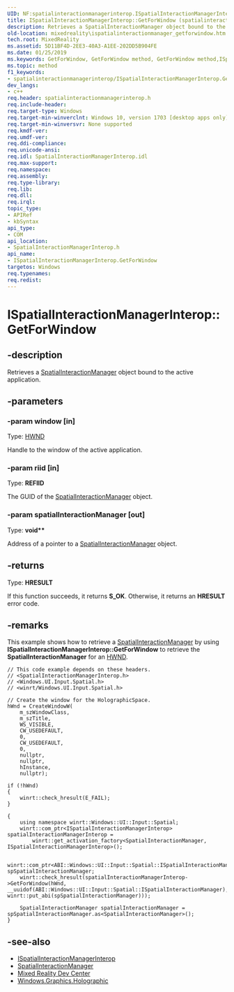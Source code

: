 ```yaml
---
UID: NF:spatialinteractionmanagerinterop.ISpatialInteractionManagerInterop.GetForWindow
title: ISpatialInteractionManagerInterop::GetForWindow (spatialinteractionmanagerinterop.h)
description: Retrieves a SpatialInteractionManager object bound to the active application.
old-location: mixedreality\ispatialinteractionmanager_getforwindow.htm
tech.root: MixedReality
ms.assetid: 5D11BF4D-2EE3-40A3-A1EE-202DD5B904FE
ms.date: 01/25/2019
ms.keywords: GetForWindow, GetForWindow method, GetForWindow method,ISpatialInteractionManagerInterop interface, ISpatialInteractionManagerInterop interface,GetForWindow method, ISpatialInteractionManagerInterop.GetForWindow, ISpatialInteractionManagerInterop::GetForWindow, MixedReality.ispatialinteractionmanager_getforwindow, spatialinteractionmanagerinterop/ISpatialInteractionManagerInterop::GetForWindow
ms.topic: method
f1_keywords:
- spatialinteractionmanagerinterop/ISpatialInteractionManagerInterop.GetForWindow
dev_langs:
- c++
req.header: spatialinteractionmanagerinterop.h
req.include-header: 
req.target-type: Windows
req.target-min-winverclnt: Windows 10, version 1703 [desktop apps only]
req.target-min-winversvr: None supported
req.kmdf-ver: 
req.umdf-ver: 
req.ddi-compliance: 
req.unicode-ansi: 
req.idl: SpatialInteractionManagerInterop.idl
req.max-support: 
req.namespace: 
req.assembly: 
req.type-library: 
req.lib: 
req.dll: 
req.irql: 
topic_type:
- APIRef
- kbSyntax
api_type:
- COM
api_location:
- SpatialInteractionManagerInterop.h
api_name:
- ISpatialInteractionManagerInterop.GetForWindow
targetos: Windows
req.typenames: 
req.redist: 
---
```


# ISpatialInteractionManagerInterop::GetForWindow

## -description

Retrieves a [SpatialInteractionManager](/uwp/api/windows.ui.input.spatial.spatialinteractionmanager) object bound to the active application.

## -parameters

### -param window [in]

Type: [HWND](/windows/desktop/winprog/windows-data-types)

Handle to the window of the active application.

### -param riid [in]

Type: **REFIID**

The GUID of the [SpatialInteractionManager](/uwp/api/windows.ui.input.spatial.spatialinteractionmanager) object.

### -param spatialInteractionManager [out]

Type: **void\*\***

Address of a pointer to a [SpatialInteractionManager](/uwp/api/windows.ui.input.spatial.spatialinteractionmanager) object.

## -returns

Type: **HRESULT**

If this function succeeds, it returns **S_OK**. Otherwise, it returns an **HRESULT** error code.

## -remarks

This example shows how to retrieve a [SpatialInteractionManager](/uwp/api/windows.ui.input.spatial.spatialinteractionmanager) by using **ISpatialInteractionManagerInterop::GetForWindow** to retrieve the **SpatialInteractionManager** for an [HWND](/windows/desktop/winprog/windows-data-types).

```cppwinrt
// This code example depends on these headers.
// <SpatialInteractionManagerInterop.h>
// <Windows.UI.Input.Spatial.h>
// <winrt/Windows.UI.Input.Spatial.h>
 
// Create the window for the HolographicSpace.
hWnd = CreateWindowW(
    m_szWindowClass, 
    m_szTitle,
    WS_VISIBLE,
    CW_USEDEFAULT, 
    0, 
    CW_USEDEFAULT, 
    0, 
    nullptr, 
    nullptr, 
    hInstance, 
    nullptr);
 
if (!hWnd)
{
    winrt::check_hresult(E_FAIL);
}
 
{
    using namespace winrt::Windows::UI::Input::Spatial;
    winrt::com_ptr<ISpatialInteractionManagerInterop> spatialInteractionManagerInterop = 
        winrt::get_activation_factory<SpatialInteractionManager, ISpatialInteractionManagerInterop>();
 
    winrt::com_ptr<ABI::Windows::UI::Input::Spatial::ISpatialInteractionManager> spSpatialInteractionManager;
    winrt::check_hresult(spatialInteractionManagerInterop->GetForWindow(hWnd, __uuidof(ABI::Windows::UI::Input::Spatial::ISpatialInteractionManager), winrt::put_abi(spSpatialInteractionManager)));
 
    SpatialInteractionManager spatialInteractionManager = spSpatialInteractionManager.as<SpatialInteractionManager>();
}
```

## -see-also

* [ISpatialInteractionManagerInterop](nn-spatialinteractionmanagerinterop-ispatialinteractionmanagerinterop.md)
* [SpatialInteractionManager](/uwp/api/windows.ui.input.spatial.spatialinteractionmanager)
* [Mixed Reality Dev Center](/windows/mixed-reality)
* [Windows.Graphics.Holographic](/uwp/api/windows.graphics.holographic)
